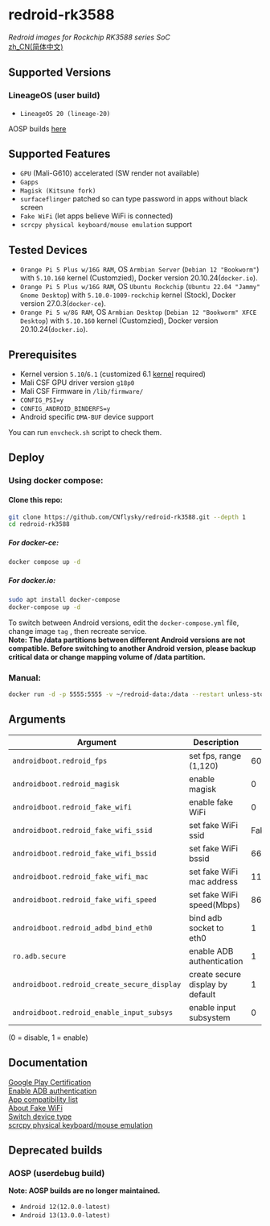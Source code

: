 # redroid-rk3588
_Redroid images for Rockchip RK3588 series SoC_  
[zh_CN(简体中文)](./README_zh.md)  

## Supported Versions

### LineageOS (user build)
- `LineageOS 20 (lineage-20)`

AOSP builds [here](#deprecated-builds)
## Supported Features 
- `GPU` (Mali-G610) accelerated (SW render not available)
- `Gapps`
- `Magisk (Kitsune fork)`
- `surfaceflinger` patched so can type password in apps without black screen
- `Fake WiFi` (let apps believe WiFi is connected)
- `scrcpy physical keyboard/mouse emulation` support

## Tested Devices

- `Orange Pi 5 Plus w/16G RAM`, OS `Armbian Server` (`Debian 12 "Bookworm"`) with `5.10.160` kernel (Customzied), Docker version 20.10.24(`docker.io`).
- `Orange Pi 5 Plus w/16G RAM`, OS `Ubuntu Rockchip` (`Ubuntu 22.04 "Jammy" Gnome Desktop`) with `5.10.0-1009-rockchip` kernel (Stock), Docker version 27.0.3(`docker-ce`).
- `Orange Pi 5 w/8G RAM`, OS `Armbian Desktop` (`Debian 12 "Bookworm" XFCE Desktop`) with `5.10.160` kernel (Customzied), Docker version 20.10.24(`docker.io`).

## Prerequisites
- Kernel version `5.10`/`6.1` (customized 6.1 [kernel](https://github.com/CNflysky/linux-rockchip) required)
- Mali CSF GPU driver version `g18p0`
- Mali CSF Firmware in `/lib/firmware/`
- `CONFIG_PSI=y`
- `CONFIG_ANDROID_BINDERFS=y` 
- Android specific `DMA-BUF` device support

You can run `envcheck.sh` script to check them.

## Deploy
### Using docker compose: 

#### Clone this repo: 

```bash
git clone https://github.com/CNflysky/redroid-rk3588.git --depth 1
cd redroid-rk3588
```

##### For docker-ce: 

```bash
docker compose up -d
```

##### For docker.io: 

```bash
sudo apt install docker-compose
docker-compose up -d
```

To switch between Android versions, edit the `docker-compose.yml` file, change image `tag` , then recreate service.  
**Note: The /data partitions between different Android versions are not compatible. Before switching to another Android version, please backup critical data or change mapping volume of /data partition.**

### Manual: 

```bash
docker run -d -p 5555:5555 -v ~/redroid-data:/data --restart unless-stopped --name redroid --privileged cnflysky/redroid-rk3588:lineage-20 androidboot.redroid_height=1920 androidboot.redroid_width=1080
```

## Arguments

| Argument | Description | Default |
| --- | --- | --- |
| `androidboot.redroid_fps` | set fps, range (1,120) | 60 |
| `androidboot.redroid_magisk` | enable magisk | 0 |
| `androidboot.redroid_fake_wifi` | enable fake WiFi | 0 |
| `androidboot.redroid_fake_wifi_ssid` | set fake WiFi ssid | FakeWiFi |
| `androidboot.redroid_fake_wifi_bssid` | set fake WiFi bssid | 66:55:44:33:22:11 |
| `androidboot.redroid_fake_wifi_mac` | set fake WiFi mac address | 11:22:33:44:55:66 |
| `androidboot.redroid_fake_wifi_speed` | set fake WiFi speed(Mbps) | 866 |
| `androidboot.redroid_adbd_bind_eth0` | bind adb socket to eth0 | 1 |
| `ro.adb.secure` | enable ADB authentication | 1 |
| `androidboot.redroid_create_secure_display` | create secure display by default | 1 |
| `androidboot.redroid_enable_input_subsys` | enable input subsystem | 0 |

(0 = disable, 1 = enable)

## Documentation
[Google Play Certification](https://github.com/CNflysky/redroid-rk3588/wiki/en:-Google-Play-Certification)  
[Enable ADB authentication](https://github.com/CNflysky/redroid-rk3588/wiki/en:-Enable-ADB-authentication)  
[App compatibility list](https://github.com/CNflysky/redroid-rk3588/discussions/8)  
[About Fake WiFi](https://github.com/CNflysky/redroid-rk3588/wiki/en:-About-FakeWiFi)  
[Switch device type](https://github.com/CNflysky/redroid-rk3588/wiki/en:-Switch-device-type)  
[scrcpy physical keyboard/mouse emulation](https://github.com/CNflysky/redroid-rk3588/wiki/en:-scrcpy-physical-keyboard-mouse-emulation)

## Deprecated builds
### AOSP (userdebug build)
**Note: AOSP builds are no longer maintained.**
- `Android 12(12.0.0-latest)`
- `Android 13(13.0.0-latest)`
